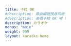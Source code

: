 ```yaml
---
title: 卡拉 OK
#description: 歌曲編號搜尋系統
#description: 來唱卡拉 OK 吧 !
description: カラオケ
menus: "main"
weight: 999
layout: karaoke-home
---
```

